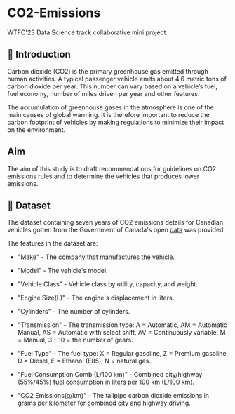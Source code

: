# CO2-Emissions
WTFC'23 Data Science track collaborative mini project

## 📖 Introduction
Carbon dioxide (CO2) is the primary greenhouse gas emitted through human activities. A typical passenger vehicle emits about 4.6 metric tons of carbon dioxide per year. This number can vary based on a vehicle’s fuel, fuel economy,  number of miles driven per year and other features. 

The accumulation of greenhouse gases in the atmosphere is one of the main causes of global warming. It is therefore important to reduce the carbon footprint of vehicles by making regulations to minimize their impact on the environment.
## Aim
The aim of this study is to draft recommendations for guidelines on CO2 emissions rules and to determine the vehicles that produces lower emissions.

## 💾 Dataset
The dataset containing seven years of CO2 emissions details for Canadian vehicles gotten from the Government of Canada's open [data](https://open.canada.ca/data/en/dataset98f1a129-f628-4ce4-b24d-6f16bf24dd64#wb-auto-6)
was provided.

The features in the dataset are:
- "Make" - The company that manufactures the vehicle.

- "Model" - The vehicle's model.

- "Vehicle Class" - Vehicle class by utility, capacity, and weight.

- "Engine Size(L)" - The engine's displacement in liters.

- "Cylinders" - The number of cylinders.

- "Transmission" - The transmission type: A = Automatic, AM = Automatic Manual, AS = Automatic with select shift, AV = Continuously variable, M = Manual, 3 - 10 = the number of gears.

- "Fuel Type" - The fuel type: X = Regular gasoline, Z = Premium gasoline, D = Diesel, E = Ethanol (E85), N = natural gas.

- "Fuel Consumption Comb (L/100 km)" - Combined city/highway (55%/45%) fuel consumption in liters per 100 km (L/100 km).

- "CO2 Emissions(g/km)" - The tailpipe carbon dioxide emissions in grams per kilometer for combined city and highway driving.
